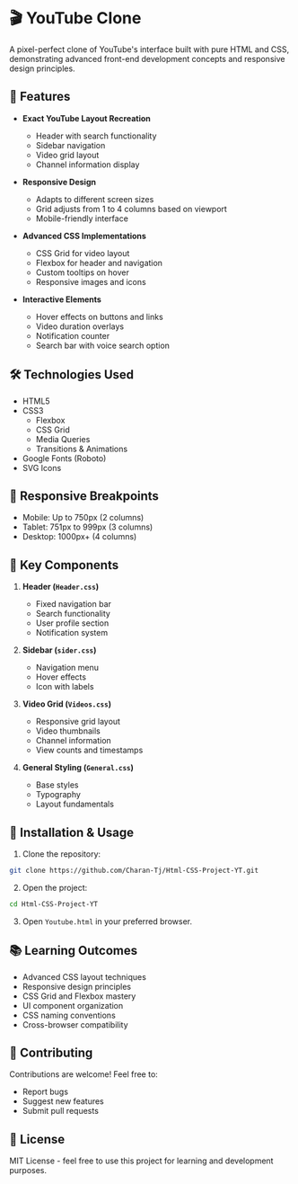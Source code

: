 # 🎬 YouTube Clone

A pixel-perfect clone of YouTube's interface built with pure HTML and CSS, demonstrating advanced front-end development concepts and responsive design principles.

## 🌟 Features

- **Exact YouTube Layout Recreation**
  - Header with search functionality
  - Sidebar navigation
  - Video grid layout
  - Channel information display

- **Responsive Design**
  - Adapts to different screen sizes
  - Grid adjusts from 1 to 4 columns based on viewport
  - Mobile-friendly interface

- **Advanced CSS Implementations**
  - CSS Grid for video layout
  - Flexbox for header and navigation
  - Custom tooltips on hover
  - Responsive images and icons

- **Interactive Elements**
  - Hover effects on buttons and links
  - Video duration overlays
  - Notification counter
  - Search bar with voice search option

## 🛠️ Technologies Used

- HTML5
- CSS3
  - Flexbox
  - CSS Grid
  - Media Queries
  - Transitions & Animations
- Google Fonts (Roboto)
- SVG Icons

## 📱 Responsive Breakpoints

- Mobile: Up to 750px (2 columns)
- Tablet: 751px to 999px (3 columns)
- Desktop: 1000px+ (4 columns)

## 🎯 Key Components

1. **Header (`Header.css`)**
   - Fixed navigation bar
   - Search functionality
   - User profile section
   - Notification system

2. **Sidebar (`sider.css`)**
   - Navigation menu
   - Hover effects
   - Icon with labels

3. **Video Grid (`Videos.css`)**
   - Responsive grid layout
   - Video thumbnails
   - Channel information
   - View counts and timestamps

4. **General Styling (`General.css`)**
   - Base styles
   - Typography
   - Layout fundamentals

## 🚀 Installation & Usage

1. Clone the repository:
```bash
git clone https://github.com/Charan-Tj/Html-CSS-Project-YT.git
```

2. Open the project:
```bash
cd Html-CSS-Project-YT
```

3. Open `Youtube.html` in your preferred browser.

## 📚 Learning Outcomes

- Advanced CSS layout techniques
- Responsive design principles
- CSS Grid and Flexbox mastery
- UI component organization
- CSS naming conventions
- Cross-browser compatibility

## 👥 Contributing

Contributions are welcome! Feel free to:
- Report bugs
- Suggest new features
- Submit pull requests

## 📝 License

MIT License - feel free to use this project for learning and development purposes.
